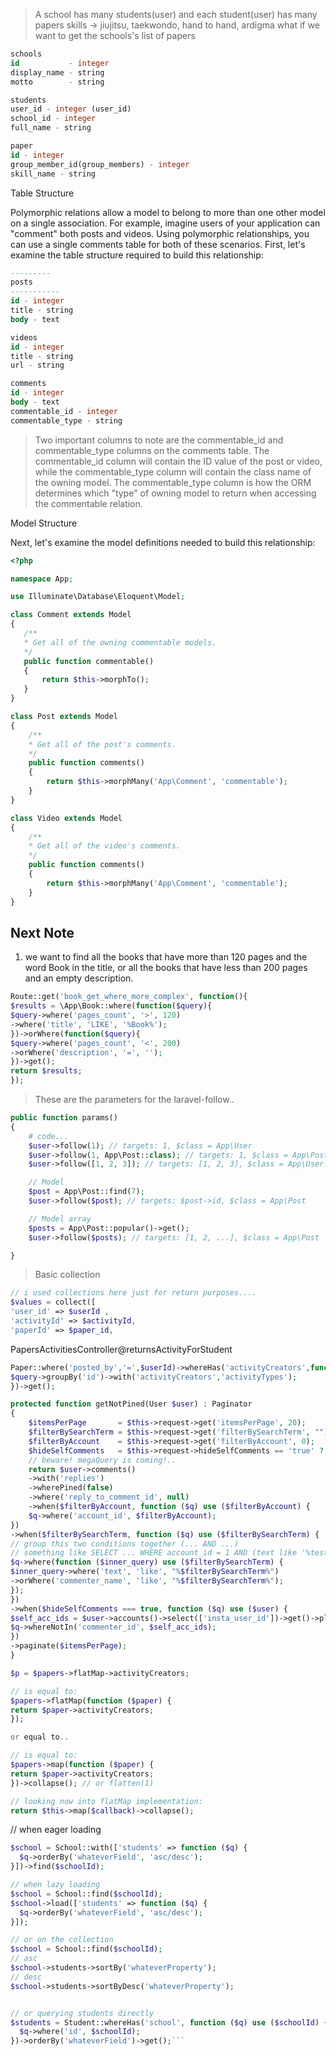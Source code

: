  > A school has many students(user) and each student(user) has many papers
 skills -> jiujitsu, taekwondo, hand to hand, ardigma
 what if we want to get the schools's list of papers

 ```sql
 schools
 id           - integer
 display_name - string
 motto        - string

 students
 user_id - integer (user_id)
 school_id - integer
 full_name - string

 paper
 id - integer
 group_member_id(group_members) - integer    
 skill_name - string
 ```

 Table Structure

 Polymorphic relations allow a model to belong to more than one other model on a single association. For example, imagine users of your application can "comment" both posts and videos. Using polymorphic relationships, you can use a single comments table for both of these scenarios. First, let's examine the table structure required to build this relationship:

 ```sql
---------
 posts
-----------
 id - integer
 title - string
 body - text

 videos
 id - integer
 title - string
 url - string

 comments
 id - integer
 body - text
 commentable_id - integer
 commentable_type - string
 ```

 > Two important columns to note are the commentable_id and commentable_type columns on the comments table. The commentable_id column will contain the ID value of the post or video, while the commentable_type column will contain the class name of the owning model. The commentable_type column is how the ORM determines which "type" of owning model to return when accessing the commentable relation.

 Model Structure

 Next, let's examine the model definitions needed to build this relationship:

 ```php
 <?php

 namespace App;

 use Illuminate\Database\Eloquent\Model;

 class Comment extends Model
 {
    /**
    * Get all of the owning commentable models.
    */
    public function commentable()
    {
        return $this->morphTo();
    }
}
```

```php
class Post extends Model
{
    /**
    * Get all of the post's comments.
    */
    public function comments()
    {
        return $this->morphMany('App\Comment', 'commentable');
    }
}

class Video extends Model
{
    /**
    * Get all of the video's comments.
    */
    public function comments()
    {
        return $this->morphMany('App\Comment', 'commentable');
    }
}

```


## Next Note

1. we want to find all the books that have more than 120 pages and the word Book in the title, or all the books that have less than 200 pages and an empty description.


```php
Route::get('book_get_where_more_complex', function(){
$results = \App\Book::where(function($query){ 
$query->where('pages_count', '>', 120)
->where('title', 'LIKE', '%Book%');
})->orWhere(function($query){
$query->where('pages_count', '<', 200)
->orWhere('description', '=', '');
})->get();          
return $results;
});
```


> These are the parameters for the laravel-follow..
```php
public function params()
{
    # code...
    $user->follow(1); // targets: 1, $class = App\User
    $user->follow(1, App\Post::class); // targets: 1, $class = App\Post
    $user->follow([1, 2, 3]); // targets: [1, 2, 3], $class = App\User

    // Model
    $post = App\Post::find(7);
    $user->follow($post); // targets: $post->id, $class = App\Post

    // Model array
    $posts = App\Post::popular()->get();
    $user->follow($posts); // targets: [1, 2, ...], $class = App\Post

}
```


> Basic collection


```php
// i used collections here just for return purposes....
$values = collect([
'user_id' => $userId , 
'activityId' => $activityId,
'paperId' => $paper_id, 

```

PapersActivitiesController@returnsActivityForStudent

```php
Paper::where('posted_by','=',$userId)->whereHas('activityCreators',function($query){
$query->groupBy('id')->with('activityCreators','activityTypes');
})->get();  
```

```php
protected function getNotPined(User $user) : Paginator
{
    $itemsPerPage       = $this->request->get('itemsPerPage', 20);
    $filterBySearchTerm = $this->request->get('filterBySearchTerm', "");
    $filterByAccount    = $this->request->get('filterByAccount', 0);
    $hideSelfComments   = $this->request->hideSelfComments == 'true' ? true : false;
    // beware! megaQuery is coming!..
    return $user->comments()
    ->with('replies')       
    ->wherePined(false)
    ->where('reply_to_comment_id', null)
    ->when($filterByAccount, function ($q) use ($filterByAccount) {
    $q->where('account_id', $filterByAccount);
})
->when($filterBySearchTerm, function ($q) use ($filterBySearchTerm) {
// group this two conditions together (... AND ...)
// something like SELECT ... WHERE account_id = 1 AND (text like '%test%' OR commenter_name like '%test%') AND ...
$q->where(function ($inner_query) use ($filterBySearchTerm) {
$inner_query->where('text', 'like', "%$filterBySearchTerm%")
->orWhere('commenter_name', 'like', "%$filterBySearchTerm%");
});
})
->when($hideSelfComments === true, function ($q) use ($user) {
$self_acc_ids = $user->accounts()->select(['insta_user_id'])->get()->pluck('insta_user_id');
$q->whereNotIn('commenter_id', $self_acc_ids);
})
->paginate($itemsPerPage);
}
```

```php
$p = $papers->flatMap->activityCreators;

// is equal to:
$papers->flatMap(function ($paper) {
return $paper->activityCreators;
});

or equal to..

// is equal to:
$papers->map(function ($paper) {
return $paper->activityCreators;
})->collapse(); // or flatten(1)

// looking now into flatMap implementation:
return $this->map($callback)->collapse();
```

// when eager loading
```php
$school = School::with(['students' => function ($q) {
  $q->orderBy('whateverField', 'asc/desc');
}])->find($schoolId);

// when lazy loading
$school = School::find($schoolId);
$school->load(['students' => function ($q) {
  $q->orderBy('whateverField', 'asc/desc');
}]);

// or on the collection
$school = School::find($schoolId);
// asc
$school->students->sortBy('whateverProperty');
// desc
$school->students->sortByDesc('whateverProperty');


// or querying students directly
$students = Student::whereHas('school', function ($q) use ($schoolId) {
  $q->where('id', $schoolId);
})->orderBy('whateverField')->get();```